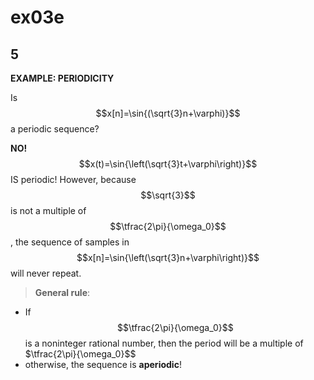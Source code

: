 # ex03e

## 5
__EXAMPLE: PERIODICITY__

Is $$x[n]=\sin{(\sqrt{3}n+\varphi)}$$ a periodic sequence?

__NO!__ $$x(t)=\sin{\left(\sqrt{3}t+\varphi\right)}$$ IS periodic! However, because $$\sqrt{3}$$ is not a multiple of $$\tfrac{2\pi}{\omega_0}$$, the sequence of samples in $$x[n]=\sin{\left(\sqrt{3}n+\varphi\right)}$$ will never repeat.
      
> __General rule__: 
- If $$\tfrac{2\pi}{\omega_0}$$ is a noninteger rational number, then the period will be a multiple of $\tfrac{2\pi}{\omega_0}$$
- otherwise, the sequence is __aperiodic__!